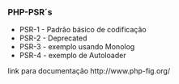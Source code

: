 <h3>PHP-PSR´s</h3>
<ul>
  <li>PSR-1 - Padrão básico de codificação</li>
  <li>PSR-2 - Deprecated</li>
  <li>PSR-3 - exemplo usando Monolog</li>
  <li>PSR-4 - exemplo de Autoloader</li>
</ul>
link para documentação http://www.php-fig.org/
